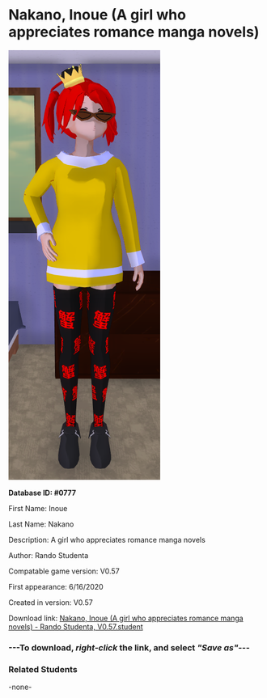 # Nakano, Inoue (A girl who appreciates romance manga novels)

<img src="../../Files/Images/Nakano, Inoue (A girl who appreciates romance manga novels).png" title="Nakano, Inoue (A girl who appreciates romance manga novels) - Rando Studenta, V0.57">

**Database ID: #0777**

First Name: Inoue

Last Name: Nakano

Description: A girl who appreciates romance manga novels

Author: Rando Studenta

Compatable game version: V0.57

First appearance: 6/16/2020

Created in version: V0.57

Download link: <a href="https://raw.githubusercontent.com/Arbiter1223/Daigaku-Gurashi-Custom-Students/master/Files/Student%20Files/Nakano%2C%20Inoue%20(A%20girl%20who%20appreciates%20romance%20manga%20novels)%20-%20Rando%20Studenta%2C%20V0.57.student">Nakano, Inoue (A girl who appreciates romance manga novels) - Rando Studenta, V0.57.student</a>

### ---**To download, _right-click_ the link, and select _"Save as"_**---

### Related Students

-none-

